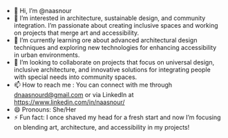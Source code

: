 - 👋 Hi, I’m @naasnour
- 👀 I’m interested in architecture, sustainable design, and community integration. I’m passionate about creating inclusive spaces and working on projects that merge art and accessibility.
- 🌱 I’m currently learning ore about advanced architectural design techniques and exploring new technologies for enhancing accessibility in urban environments.
- 💞️ I’m looking to collaborate on projects that focus on universal design, inclusive architecture, and innovative solutions for integrating people with special needs into community spaces.
- 📫 How to reach me : You can connect with me through dnaasnourd@gmail.com or via LinkedIn at https://www.linkedin.com/in/naasnour/
- 😄 Pronouns: She/Her
- ⚡ Fun fact: I once shaved my head for a fresh start and now I’m focusing on blending art, architecture, and accessibility in my projects! 

<!---
naasnour/naasnour is a ✨ special ✨ repository because its `README.md` (this file) appears on your GitHub profile.
You can click the Preview link to take a look at your changes.
--->
